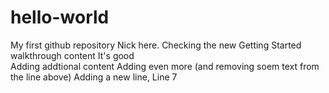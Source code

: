 # hello-world
My first github repository
Nick here. Checking the new Getting Started walkthrough content
It's good  
Adding addtional content
Adding even more (and removing soem text from the line above)
Adding a new line, Line 7
